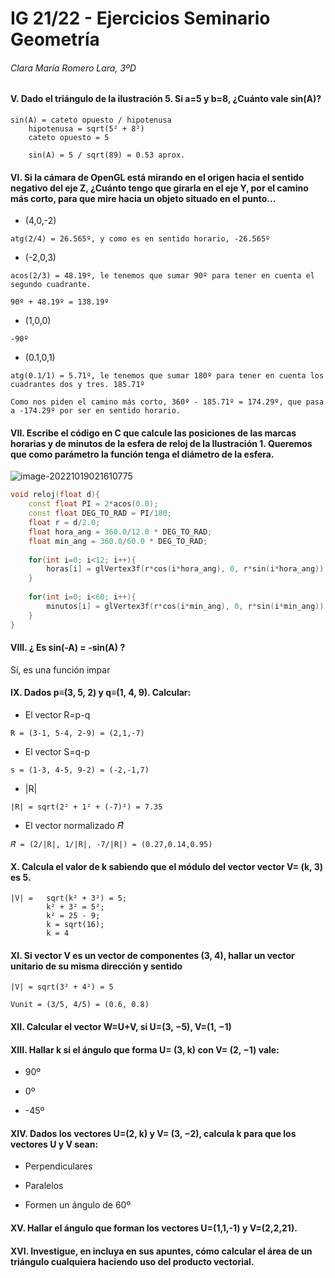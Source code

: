 # IG 21/22 - Ejercicios Seminario Geometría

###### Clara María Romero Lara, 3ºD

#### V. Dado el triángulo de la ilustración 5. Si a=5 y b=8, ¿Cuánto vale sin(A)? 

``` 
sin(A) = cateto opuesto / hipotenusa
	hipotenusa = sqrt(5² + 8²)
	cateto opuesto = 5
	
	sin(A) = 5 / sqrt(89) = 0.53 aprox.
```



#### VI. Si la cámara de OpenGL está mirando en el origen hacia el sentido negativo del eje Z, ¿Cuánto tengo que girarla en el eje Y, por el camino más corto, para que mire hacia un objeto situado en el punto...

- (4,0,-2)

```
atg(2/4) = 26.565º, y como es en sentido horario, -26.565º
```



- (-2,0,3)

```
acos(2/3) = 48.19º, le tenemos que sumar 90º para tener en cuenta el segundo cuadrante.

90º + 48.19º = 138.19º
```



- (1,0,0)

```
-90º
```



- (0.1,0,1)

```
atg(0.1/1) = 5.71º, le tenemos que sumar 180º para tener en cuenta los cuadrantes dos y tres. 185.71º

Como nos piden el camino más corto, 360º - 185.71º = 174.29º, que pasa a -174.29º por ser en sentido horario.
```



#### VII. Escribe el código en C que calcule las posiciones de las marcas horarias y de minutos de la esfera de reloj de la Ilustración 1. Queremos que como parámetro la función tenga el diámetro de la esfera. 

![image-20221019021610775](/home/clara/.config/Typora/typora-user-images/image-20221019021610775.png)

```c++
void reloj(float d){
    const float PI = 2*acos(0.0);
   	const float DEG_TO_RAD = PI/180;
    float r = d/2.0;
    float hora_ang = 360.0/12.0 * DEG_TO_RAD;
    float min_ang = 360.0/60.0 * DEG_TO_RAD;
    
    for(int i=0; i<12; i++){
    	horas[i] = glVertex3f(r*cos(i*hora_ang), 0, r*sin(i*hora_ang));
    }
    
    for(int i=0; i<60; i++){
    	minutos[i] = glVertex3f(r*cos(i*min_ang), 0, r*sin(i*min_ang));
    }
}
```



#### VIII. ¿ Es sin(-A) = -sin(A) ?

Sí, es una función impar



#### IX. Dados p≡(3, 5, 2) y q≡(1, 4, 9). Calcular:

- El vector R=p-q 

```
R = (3-1, 5-4, 2-9) = (2,1,-7)
```

- El vector S=q-p

```
s = (1-3, 4-5, 9-2) = (-2,-1,7)
```

- |R| 

```
|R| = sqrt(2² + 1² + (-7)²) = 7.35
```

- El vector normalizado 𝑅⃗

```
𝑅⃗ = (2/|R|, 1/|R|, -7/|R|) = (0.27,0.14,0.95)
```



#### X. Calcula el valor de k sabiendo que el módulo del vector vector V= (k, 3) es 5. 

```
|V| = 	sqrt(k² + 3²) = 5;
		k² + 3² = 5²;
		k² = 25 - 9;
		k = sqrt(16);
		k = 4
```



#### XI. Si vector V es un vector de componentes (3, 4), hallar un vector unitario de su misma dirección y sentido 

```
|V| = sqrt(3² + 4²) = 5

Vunit = (3/5, 4/5) = (0.6, 0.8)
```



#### XII. Calcular el vector W=U+V, si U=(3, −5), V=(1, −1)



#### XIII. Hallar k si el ángulo que forma U= (3, k) con V= (2, −1) vale: 

- 90º 



- 0º 



- -45º 



#### XIV. Dados los vectores U=(2, k) y V= (3, −2), calcula k para que los vectores U y V sean: 

- Perpendiculares 



- Paralelos 



- Formen un ángulo de 60º



#### XV. Hallar el ángulo que forman los vectores U=(1,1,-1) y V=(2,2,21).



#### XVI. Investigue, en incluya en sus apuntes, cómo calcular el área de un triángulo cualquiera haciendo uso del producto vectorial.